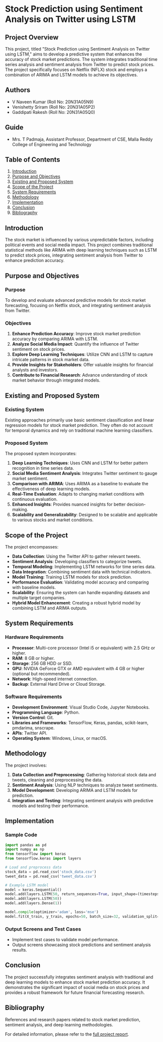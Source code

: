 # Stock Prediction using Sentiment Analysis on Twitter using LSTM

## Project Overview

This project, titled "Stock Prediction using Sentiment Analysis on Twitter using LSTM," aims to develop a predictive system that enhances the accuracy of stock market predictions. The system integrates traditional time series analysis and sentiment analysis from Twitter to predict stock prices. The project specifically focuses on Netflix (NFLX) stock and employs a combination of ARIMA and LSTM models to achieve its objectives.

## Authors

- V Naveen Kumar (Roll No: 20N31A05N9)
- Venishetty Sriram (Roll No: 20N31A05P2)
- Gaddipati Rakesh (Roll No: 20N31A05Q0)

## Guide

- Mrs. T Padmaja, Assistant Professor, Department of CSE, Malla Reddy College of Engineering and Technology

## Table of Contents

1. [Introduction](#introduction)
2. [Purpose and Objectives](#purpose-and-objectives)
3. [Existing and Proposed System](#existing-and-proposed-system)
4. [Scope of the Project](#scope-of-the-project)
5. [System Requirements](#system-requirements)
6. [Methodology](#methodology)
7. [Implementation](#implementation)
8. [Conclusion](#conclusion)
9. [Bibliography](#bibliography)

## Introduction

The stock market is influenced by various unpredictable factors, including political events and social media impact. This project combines traditional statistical methods like ARIMA with deep learning techniques such as LSTM to predict stock prices, integrating sentiment analysis from Twitter to enhance prediction accuracy.

## Purpose and Objectives

### Purpose

To develop and evaluate advanced predictive models for stock market forecasting, focusing on Netflix stock, and integrating sentiment analysis from Twitter.

### Objectives

1. **Enhance Prediction Accuracy**: Improve stock market prediction accuracy by comparing ARIMA with LSTM.
2. **Analyze Social Media Impact**: Quantify the influence of Twitter sentiment on stock prices.
3. **Explore Deep Learning Techniques**: Utilize CNN and LSTM to capture intricate patterns in stock market data.
4. **Provide Insights for Stakeholders**: Offer valuable insights for financial analysts and investors.
5. **Contribute to Financial Research**: Advance understanding of stock market behavior through integrated models.

## Existing and Proposed System

### Existing System

Existing approaches primarily use basic sentiment classification and linear regression models for stock market prediction. They often do not account for temporal dynamics and rely on traditional machine learning classifiers.

### Proposed System

The proposed system incorporates:
1. **Deep Learning Techniques**: Uses CNN and LSTM for better pattern recognition in time series data.
2. **Social Media Sentiment Analysis**: Integrates Twitter sentiment to gauge market sentiment.
3. **Comparison with ARIMA**: Uses ARIMA as a baseline to evaluate the effectiveness of deep learning models.
4. **Real-Time Evaluation**: Adapts to changing market conditions with continuous evaluation.
5. **Enhanced Insights**: Provides nuanced insights for better decision-making.
6. **Scalability and Generalizability**: Designed to be scalable and applicable to various stocks and market conditions.

## Scope of the Project

The project encompasses:
- **Data Collection**: Using the Twitter API to gather relevant tweets.
- **Sentiment Analysis**: Developing classifiers to categorize tweets.
- **Temporal Modeling**: Implementing LSTM networks for time series data.
- **Data Integration**: Combining sentiment data with technical indicators.
- **Model Training**: Training LSTM models for stock prediction.
- **Performance Evaluation**: Validating model accuracy and comparing with baseline models.
- **Scalability**: Ensuring the system can handle expanding datasets and multiple target companies.
- **Hybrid Model Enhancement**: Creating a robust hybrid model by combining LSTM and ARIMA outputs.

## System Requirements

### Hardware Requirements

- **Processor**: Multi-core processor (Intel i5 or equivalent) with 2.5 GHz or higher.
- **RAM**: 8 GB or higher.
- **Storage**: 256 GB HDD or SSD.
- **GPU**: NVIDIA GeForce GTX or AMD equivalent with 4 GB or higher (optional but recommended).
- **Network**: High-speed internet connection.
- **Backup**: External Hard Drive or Cloud Storage.

### Software Requirements

- **Development Environment**: Visual Studio Code, Jupyter Notebooks.
- **Programming Language**: Python.
- **Version Control**: Git.
- **Libraries and Frameworks**: TensorFlow, Keras, pandas, scikit-learn, pmdarima, snscrape.
- **APIs**: Twitter API.
- **Operating System**: Windows, Linux, or macOS.

## Methodology

The project involves:
1. **Data Collection and Preprocessing**: Gathering historical stock data and tweets, cleaning and preprocessing the data.
2. **Sentiment Analysis**: Using NLP techniques to analyze tweet sentiments.
3. **Model Development**: Developing ARIMA and LSTM models for prediction.
4. **Integration and Testing**: Integrating sentiment analysis with predictive models and testing their performance.

## Implementation

### Sample Code

```python
import pandas as pd
import numpy as np
from tensorflow import keras
from tensorflow.keras import layers

# Load and preprocess data
stock_data = pd.read_csv('stock_data.csv')
tweet_data = pd.read_csv('tweet_data.csv')

# Example LSTM model
model = keras.Sequential()
model.add(layers.LSTM(50, return_sequences=True, input_shape=(timesteps, features)))
model.add(layers.LSTM(50))
model.add(layers.Dense(1))

model.compile(optimizer='adam', loss='mse')
model.fit(X_train, y_train, epochs=50, batch_size=32, validation_split=0.2)
```

### Output Screens and Test Cases

- Implement test cases to validate model performance.
- Output screens showcasing stock predictions and sentiment analysis results.

## Conclusion

The project successfully integrates sentiment analysis with traditional and deep learning models to enhance stock market prediction accuracy. It demonstrates the significant impact of social media on stock prices and provides a robust framework for future financial forecasting research.

## Bibliography

References and research papers related to stock market prediction, sentiment analysis, and deep learning methodologies. 

For detailed information, please refer to the [full project report](path/to/full/report.pdf).
